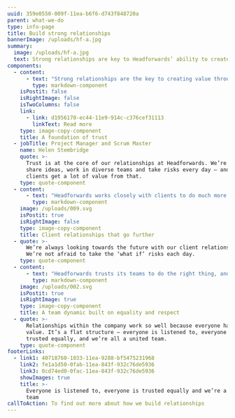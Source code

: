 ```yaml
---
uuid: 359e0550-009f-11ea-b6f6-d743f848720a
parent: what-we-do
type: info-page
title: Build strong relationships
bannerImage: /uploads/hf-a.jpg
summary:
  image: /uploads/hf-a.jpg
  text: Strong relationships are key to Headforwards’ ability to create value through software
components:
  - content:
      - text: "Strong relationships are the key to creating value through software. That’s why Headforwards seeks to develop lasting relationships with clients around the world and within the teams that make up the company.  \r\n\nHeadforwards’ approach to building long-lasting, trusting relationships is rooted in collaboration, knowledge-sharing, mutual respect and total transparency."
        type: markdown-component
    isPostit: false
    isRightImage: false
    isTwoColumns: false
    link:
      - link: d1956170-ec44-11e9-914c-c376cef31113
        linkText: Read more
    type: image-copy-component
    title: A foundation of trust
  - jobTitle: Project Manager and Scrum Master
    name: Helen Stembridge
    quote: >-
      Trust is at the core of our relationships at Headforwards. We’re free to
      share ideas, work in diverse teams and take risks every day – and our
      clients get a lot of value from that.
    type: quote-component
  - content:
      - text: "Headforwards works closely with clients to do much more than deliver to requirements. It’s always focused on the bigger picture, drawing on its teams’ skills and experience to provide advice and add value wherever possible.\r\n\nEmpowered to chase big ideas without constraints, teams at Headforwards frequently go beyond clients’ expectations – like co-creating new products that generate true business value."
        type: markdown-component
    image: /uploads/009.svg
    isPostit: true
    isRightImage: false
    type: image-copy-component
    title: Client relationships that go further
  - quote: >-
      We’re always looking towards the future with our client relationships.
      We’re not afraid to take the ‘what if’ risks each day.
    type: quote-component
  - content:
      - text: "Headforwards trusts its teams to do the right thing, and that trust is repaid by teams who feel empowered to suggest new ideas, new approaches and new ways of working.\r\n\nFrom the moment someone joins Headforwards, they’re treated as a valued member of the team: they can come to work, be listened to and respected, and make a genuine difference. \r\n\nWith the freedom to collaborate and the openness to explore new ideas, Headforwards builds strong relationships within its teams and across the whole company every day."
        type: markdown-component
    image: /uploads/002.svg
    isPostit: true
    isRightImage: true
    type: image-copy-component
    title: A team dynamic built on equality and respect
  - quote: >-
      Relationships within the company work so well because everyone has equal
      value. It’s a flat structure – everyone is listened to, everyone is
      trusted equally, and we’re all a united team.
    type: quote-component
footerLinks:
  - link1: 40718760-1033-11ea-9288-bf5475231968
    link2: fe1a1d50-0fab-11ea-843f-932c76de5936
    link3: 0cd74ed0-0fac-11ea-843f-932c76de5936
    showImages: true
    title: >-
      Everyone is listened to, everyone is trusted equally and we’re a united
      team
callToAction: To find out more about how we build relationships
---
```



